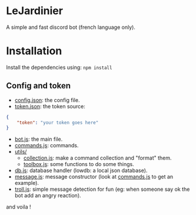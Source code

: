 # LeJardinier

A simple and fast discord bot (french language only).

# Installation

Install the dependencies using:
```npm install```

## Config and token

* [config.json](./config.json): the config file.
* [token.json](./token.example.json): the token source:
```json
{
	"token": "your token goes here"
}
```
* [bot.js](./bot.js): the main file.
* [commands.js](./commands.js): commands.
* [utils/](./utils/)
	* [collection.js](./utils/collection.js): make a command collection and "format" them.
	* [toolbox.js](./utils/toolbox.js): some functions to do some things.
* [db.js](./db.js): database handler (lowdb: a local json database).
* [message.js](./message.js): message constructor (look at [commands.js](./commands.js) to get an example).
* [troll.js](./troll.js): simple message detection for fun (eg: when someone say ok the bot add an angry reaction).

and voila !
